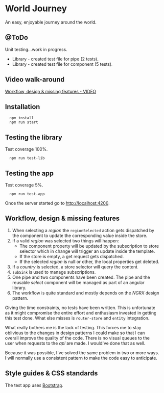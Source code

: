 # World Journey

An easy, enjoyable journey around the world.

## @ToDo

Unit testing...work in progress.

- Library - created test file for pipe (2 tests).
- Library - created test file for component (5 tests).

## Video walk-around

[Workflow, design & missing features - VIDEO](https://youtu.be/YvPZfkTcZnE)

## Installation

```
  npm install
  npm run start
```

## Testing the library

Test coverage 100%.

```
  npm run test-lib
```

## Testing the app

Test coverage 5%.

```
  npm run test-app
```

Once the server started go to [http://localhost:4200](http://localhost:4200).

## Workflow, design & missing features

1. When selecting a _region_ the `regionSelected` action gets dispatched by the component to update the corresponding value inside the store.
1. If a valid _region_ was selected two things will happen:
     - The component property will be updated by the subscription to store selector which in change 
     will trigger an update inside the template.
     - If the store is empty, a get request gets dispatched.
     - If the selected _region_ is null or other, the local properties get deleted.
1. If a _country_ is selected, a store selector will query the content.
1. `subSink` is used to manage subscriptions.
1. One pipe and two components have been created. The pipe and the reusable _select_ component will be managed 
   as part of an angular library.
1. The workflow is quite standard and mostly depends on the _NGRX_ design pattern.

Giving the time constraints, no tests have been written. This is unfortunate as it might compromise the entire 
effort and enthusiasm invested in getting this test done.
What else misses is `router-store` and `entity` integration.

What really bothers me is the lack of testing. This forces me to stay oblivious to the changes in design patterns 
I could make so that I can overall improve the quality of the code.
There is no visual queues to the user when requests to the _api_ are made. I would've done that as well.

Because it was possible, I've solved the same problem in two or more ways. I will normally use a consistent pattern 
to make the code easy to anticipate.



## Style guides & CSS standards

The test app uses [Bootstrap](https://getbootstrap.com/).
